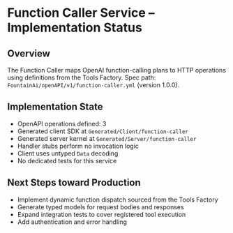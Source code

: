 # Function Caller Service – Implementation Status

## Overview
The Function Caller maps OpenAI function-calling plans to HTTP operations using definitions from the Tools Factory.
Spec path: `FountainAi/openAPI/v1/function-caller.yml` (version 1.0.0).

## Implementation State
- OpenAPI operations defined: 3
- Generated client SDK at `Generated/Client/function-caller`
- Generated server kernel at `Generated/Server/function-caller`
- Handler stubs perform no invocation logic
- Client uses untyped `Data` decoding
- No dedicated tests for this service

## Next Steps toward Production
- Implement dynamic function dispatch sourced from the Tools Factory
- Generate typed models for request bodies and responses
- Expand integration tests to cover registered tool execution
- Add authentication and error handling
